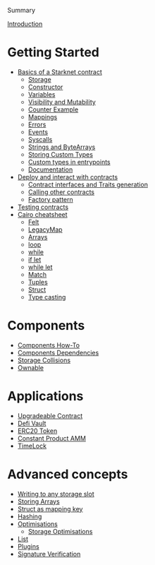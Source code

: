 Summary

[Introduction](./starknet-by-example.md)

<!-- ch00 -->

# Getting Started

  <!-- - [Local environment setup](./ch00/env_setup.md) -->

- [Basics of a Starknet contract](./ch00/basics/introduction.md)
  - [Storage](./ch00/basics/storage.md)
  - [Constructor](./ch00/basics/constructor.md)
  - [Variables](./ch00/basics/variables.md)
  - [Visibility and Mutability](./ch00/basics/visibility-mutability.md)
  - [Counter Example](./ch00/basics/counter.md)
  - [Mappings](./ch00/basics/mappings.md)
  - [Errors](./ch00/basics/errors.md)
  - [Events](./ch00/basics/events.md)
  - [Syscalls](./ch00/basics/syscalls.md)
  - [Strings and ByteArrays](./ch00/basics/bytearrays-strings.md)
  - [Storing Custom Types](./ch00/basics/storing-custom-types.md)
  - [Custom types in entrypoints](./ch00/basics/custom-types-in-entrypoints.md)
  - [Documentation](./ch00/basics/documentation.md)
- [Deploy and interact with contracts](./ch00/interacting/interacting.md)
  - [Contract interfaces and Traits generation](./ch00/interacting/interfaces-traits.md)
  - [Calling other contracts](./ch00/interacting/calling_other_contracts.md)
  - [Factory pattern](./ch00/interacting/factory.md)
- [Testing contracts](./ch00/testing/contract-testing.md)
- [Cairo cheatsheet](./ch00/cairo_cheatsheet/cairo_cheatsheet.md)
  - [Felt](./ch00/cairo_cheatsheet/felt.md)
  - [LegacyMap](./ch00/cairo_cheatsheet/mapping.md)
  - [Arrays](./ch00/cairo_cheatsheet/arrays.md)
  - [loop](./ch00/cairo_cheatsheet/loop.md)
  - [while](./ch00/cairo_cheatsheet/while.md)
  - [if let](./ch00/cairo_cheatsheet/if_let.md)
  - [while let](./ch00/cairo_cheatsheet/while_let.md)
  - [Match](./ch00/cairo_cheatsheet/match.md)
  - [Tuples](./ch00/cairo_cheatsheet/tuples.md)
  - [Struct](./ch00/cairo_cheatsheet/struct.md)
  - [Type casting](./ch00/cairo_cheatsheet/type_casting.md)

# Components

- [Components How-To](./components/how_to.md)
- [Components Dependencies](./components/dependencies.md)
- [Storage Collisions](./components/collisions.md)
- [Ownable](./components/ownable.md)

<!-- ch01 -->

# Applications

- [Upgradeable Contract](./ch01/upgradeable_contract.md)
- [Defi Vault](./ch01/simple_vault.md)
- [ERC20 Token](./ch01/erc20.md)
- [Constant Product AMM](./ch01/constant-product-amm.md)
- [TimeLock](./ch01/timelock.md)

<!-- ch02 -->

# Advanced concepts

- [Writing to any storage slot](./ch02/write_to_any_slot.md)
- [Storing Arrays](./ch02/storing_arrays.md)
- [Struct as mapping key](./ch02/struct-mapping-key.md)
- [Hashing](./ch02/hashing.md)
  <!-- Hidden until #123 is solved -->
  <!-- - [Hash Solidity Compatible](./ch02/hash-solidity-compatible.md) -->
- [Optimisations](./ch02/optimisations/optimisations.md)
  - [Storage Optimisations](./ch02/optimisations/store_using_packing.md)
- [List](./ch02/list.md)
- [Plugins](./ch02/plugins.md)
- [Signature Verification](./ch02/signature_verification.md)
